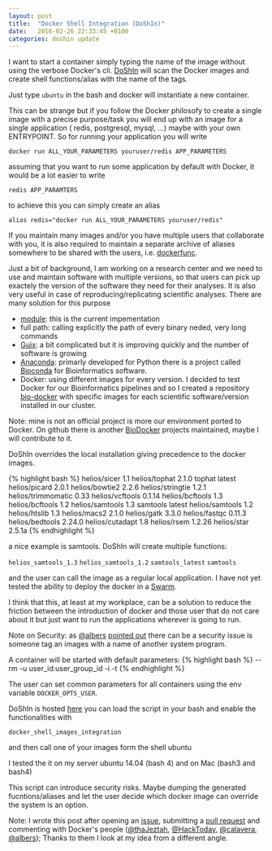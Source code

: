 ```yaml
---
layout: post
title:  "Docker Shell Integration (DoShIn)"
date:   2016-02-26 22:33:45 +0100
categories: doshin update
---
```


I want to start a container simply typing the name of the image without using the verbose Docker's cli. [DoShIn](https://github.com/helios/doshin) will scan the Docker images and create shell functions/alias with the name of the tags.

Just type  `ubuntu` in the bash and docker will instantiate a new container.

This can be strange but if you follow the Docker philosofy to create a single image with a precise purpose/task you will end up with an image for a single application ( redis, postgresql, mysql, ...) maybe with your own ENTRYPOINT. So for running your application you will write 

`docker run ALL_YOUR_PARAMETERS youruser/redis APP_PARAMETERS`

assuming that you want to run some application by default with Docker, it would be a lot easier to write

`redis APP_PARAMTERS`

to achieve this you can simply create an alias

`alias redis="docker run ALL_YOUR_PARAMETERS youruser/redis"`

If you maintain many images and/or you have multiple users that collaborate with you, it is also required to maintain a separate archive of aliases somewhere to be shared with the users, i.e. [dockerfunc](https://github.com/jfrazelle/dotfiles/blob/a0b0ca56070e4cd9fbc0c9f5837e5fb8c145c06e/.dockerfunc#L259).

Just a bit of background, I am working on a research center and we need to use and maintain software with multiple versions, so that users can pick up exactely the version of the software they need for their analyses. It is also very useful in case of reproducing/replicating scientific analyses. There are many solution for this purpose

* [module](http://modules.sourceforge.net/): this is the current impementation
* full path: calling explicitly the path of every binary neded, very long commands
* [Guix](https://www.gnu.org/software/guix/): a bit complicated but it is improving quickly and the number of software is growing
* [Anaconda](https://www.continuum.io/why-anaconda): primarly developed for Python there is a project called [Bioconda](https://bioconda.github.io/) for Bioinformatics software.
* Docker: using different images for every version. I decided to test Docker for our Bioinformatics pipelines and so I created a repository [bio-docker](https://github.com/helios/bio-docker) with specific images for each scientific software/version installed in our cluster.

Note: mine is not an official project is more our environment ported to Docker. On github there is another [BioDocker](https://github.com/BioDocker) projects maintained, maybe I will contribute to it. 

DoShIn overrides the local installation giving precedence to the docker images. 

{% highlight bash %}
helios/sicer  1.1
helios/tophat 2.1.0
tophat  latest
helios/picard 2.0.1
helios/bowtie2  2.2.6
helios/stringtie  1.2.1
helios/trimmomatic  0.33
helios/vcftools 0.1.14
helios/bcftools 1.3
helios/bcftools 1.2
helios/samtools 1.3
samtools latest
helios/samtools 1.2
helios/htslib 1.3
helios/macs2  2.1.0
helios/gatk 3.3.0
helios/fastqc 0.11.3
helios/bedtools 2.24.0
helios/cutadapt 1.8
helios/rsem 1.2.26
helios/star 2.5.1a
{% endhighlight %}

a nice example is samtools. DoShIn will create multiple functions:

`helios_samtools_1.3`
`helios_samtools_1.2`
`samtools_latest`
`samtools`

and the user can call the image as a regular local application. I have not yet tested the ability to deploy the docker in a [Swarm](https://docs.docker.com/swarm/).

I think that this, at least at my workplace, can be a solution to reduce the friction between the introduction of docker and those user that do not care about it but just want to run the applications wherever is going to run.

Note on Security: as [@albers](http://github.com/albers) [pointed out](https://github.com/docker/docker/pull/20704#issuecomment-189170800) there can be a security issue is someone tag an images with a name of another system program.


A container will be started with default parameters:
{% highlight bash %}
  --rm
  -u user_id:user_group_id
  -i
  -t
{% endhighlight %}

The user can set common parameters for all containers using the env variable `DOCKER_OPTS_USER`.

DoShIn is hosted [here](https://github.com/helios/doshin) you can load the script in your bash and enable the functionalities with 

`docker_shell_images_integration`

and then call one of your images form the shell ubuntu

I tested the it on my server ubuntu 14.04 (bash 4) and on Mac (bash3 and bash4)

This script can introduce security risks. Maybe dumping the generated fucntions/aliases and let the user decide which docker image can override the system is an option.

Note: I wrote this post after opening an [issue](https://github.com/docker/docker/issues/20702), submitting a [pull request](https://github.com/docker/docker/pull/20704) and commenting with Docker's people ([@thaJeztah](http://github.com/thaJeztah), [@HackToday](http://github.com/HackToday), [@calavera](http://github.com/calavera), [@albers](http://github.com/albers)); Thanks to them I look at my idea from a different angle.
